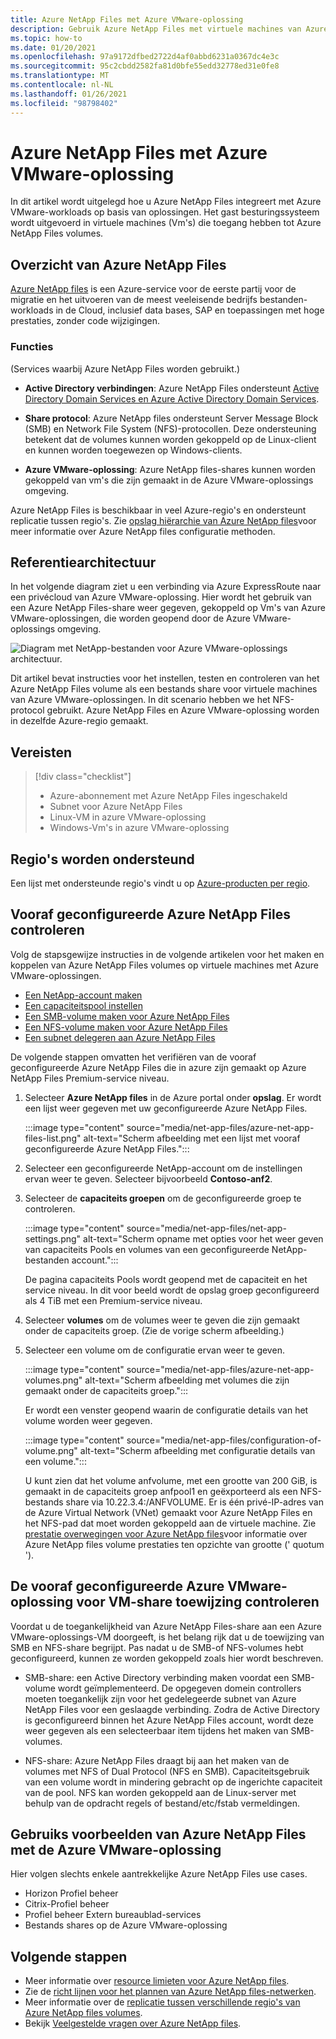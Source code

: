 ```yaml
---
title: Azure NetApp Files met Azure VMware-oplossing
description: Gebruik Azure NetApp Files met virtuele machines van Azure VMware-oplossingen voor het migreren en synchroniseren van gegevens over on-premises servers, virtuele machines met Azure VMware-oplossingen en Cloud infrastructuren.
ms.topic: how-to
ms.date: 01/20/2021
ms.openlocfilehash: 97a9172dfbed2722d4af0abbd6231a0367dc4e3c
ms.sourcegitcommit: 95c2cbdd2582fa81d0bfe55edd32778ed31e0fe8
ms.translationtype: MT
ms.contentlocale: nl-NL
ms.lasthandoff: 01/26/2021
ms.locfileid: "98798402"
---
```

# <a name="azure-netapp-files-with-azure-vmware-solution"></a>Azure NetApp Files met Azure VMware-oplossing

In dit artikel wordt uitgelegd hoe u Azure NetApp Files integreert met Azure VMware-workloads op basis van oplossingen. Het gast besturingssysteem wordt uitgevoerd in virtuele machines (Vm's) die toegang hebben tot Azure NetApp Files volumes. 

## <a name="azure-netapp-files-overview"></a>Overzicht van Azure NetApp Files

[Azure NetApp files](../azure-netapp-files/azure-netapp-files-introduction.md) is een Azure-service voor de eerste partij voor de migratie en het uitvoeren van de meest veeleisende bedrijfs bestanden-workloads in de Cloud, inclusief data bases, SAP en toepassingen met hoge prestaties, zonder code wijzigingen.

### <a name="features"></a>Functies
(Services waarbij Azure NetApp Files worden gebruikt.)

- **Active Directory verbindingen**: Azure NetApp Files ondersteunt [Active Directory Domain Services en Azure Active Directory Domain Services](../azure-netapp-files/azure-netapp-files-create-volumes-smb.md#decide-which-domain-services-to-use).

- **Share protocol**: Azure NetApp files ondersteunt Server Message Block (SMB) en Network File System (NFS)-protocollen. Deze ondersteuning betekent dat de volumes kunnen worden gekoppeld op de Linux-client en kunnen worden toegewezen op Windows-clients.

- **Azure VMware-oplossing**: Azure NetApp files-shares kunnen worden gekoppeld van vm's die zijn gemaakt in de Azure VMware-oplossings omgeving.

Azure NetApp Files is beschikbaar in veel Azure-regio's en ondersteunt replicatie tussen regio's. Zie [opslag hiërarchie van Azure NetApp files](../azure-netapp-files/azure-netapp-files-understand-storage-hierarchy.md)voor meer informatie over Azure NetApp files configuratie methoden.

## <a name="reference-architecture"></a>Referentiearchitectuur

In het volgende diagram ziet u een verbinding via Azure ExpressRoute naar een privécloud van Azure VMware-oplossing. Hier wordt het gebruik van een Azure NetApp Files-share weer gegeven, gekoppeld op Vm's van Azure VMware-oplossingen, die worden geopend door de Azure VMware-oplossings omgeving.

![Diagram met NetApp-bestanden voor Azure VMware-oplossings architectuur.](media/net-app-files/net-app-files-topology.png)

Dit artikel bevat instructies voor het instellen, testen en controleren van het Azure NetApp Files volume als een bestands share voor virtuele machines van Azure VMware-oplossingen. In dit scenario hebben we het NFS-protocol gebruikt. Azure NetApp Files en Azure VMware-oplossing worden in dezelfde Azure-regio gemaakt.

## <a name="prerequisites"></a>Vereisten 

> [!div class="checklist"]
> * Azure-abonnement met Azure NetApp Files ingeschakeld
> * Subnet voor Azure NetApp Files
> * Linux-VM in azure VMware-oplossing
> * Windows-Vm's in azure VMware-oplossing

## <a name="regions-supported"></a>Regio's worden ondersteund

Een lijst met ondersteunde regio's vindt u op [Azure-producten per regio](https://azure.microsoft.com/global-infrastructure/services/?products=netapp,azure-vmware&regions=all).

## <a name="verify-pre-configured-azure-netapp-files"></a>Vooraf geconfigureerde Azure NetApp Files controleren 

Volg de stapsgewijze instructies in de volgende artikelen voor het maken en koppelen van Azure NetApp Files volumes op virtuele machines met Azure VMware-oplossingen.

- [Een NetApp-account maken](../azure-netapp-files/azure-netapp-files-create-netapp-account.md)
- [Een capaciteitspool instellen](../azure-netapp-files/azure-netapp-files-set-up-capacity-pool.md)
- [Een SMB-volume maken voor Azure NetApp Files](../azure-netapp-files/azure-netapp-files-create-volumes-smb.md)
- [Een NFS-volume maken voor Azure NetApp Files](../azure-netapp-files/azure-netapp-files-create-volumes.md)
- [Een subnet delegeren aan Azure NetApp Files](../azure-netapp-files/azure-netapp-files-delegate-subnet.md)

De volgende stappen omvatten het verifiëren van de vooraf geconfigureerde Azure NetApp Files die in azure zijn gemaakt op Azure NetApp Files Premium-service niveau.

1. Selecteer **Azure NetApp files** in de Azure portal onder **opslag**. Er wordt een lijst weer gegeven met uw geconfigureerde Azure NetApp Files. 

    :::image type="content" source="media/net-app-files/azure-net-app-files-list.png" alt-text="Scherm afbeelding met een lijst met vooraf geconfigureerde Azure NetApp Files."::: 

2. Selecteer een geconfigureerde NetApp-account om de instellingen ervan weer te geven. Selecteer bijvoorbeeld **Contoso-anf2**. 

3. Selecteer de **capaciteits groepen** om de geconfigureerde groep te controleren. 

    :::image type="content" source="media/net-app-files/net-app-settings.png" alt-text="Scherm opname met opties voor het weer geven van capaciteits Pools en volumes van een geconfigureerde NetApp-bestanden account.":::

    De pagina capaciteits Pools wordt geopend met de capaciteit en het service niveau. In dit voor beeld wordt de opslag groep geconfigureerd als 4 TiB met een Premium-service niveau.

4. Selecteer **volumes** om de volumes weer te geven die zijn gemaakt onder de capaciteits groep. (Zie de vorige scherm afbeelding.)

5. Selecteer een volume om de configuratie ervan weer te geven.  

    :::image type="content" source="media/net-app-files/azure-net-app-volumes.png" alt-text="Scherm afbeelding met volumes die zijn gemaakt onder de capaciteits groep.":::

    Er wordt een venster geopend waarin de configuratie details van het volume worden weer gegeven.

    :::image type="content" source="media/net-app-files/configuration-of-volume.png" alt-text="Scherm afbeelding met configuratie details van een volume.":::

    U kunt zien dat het volume anfvolume, met een grootte van 200 GiB, is gemaakt in de capaciteits groep anfpool1 en geëxporteerd als een NFS-bestands share via 10.22.3.4:/ANFVOLUME. Er is één privé-IP-adres van de Azure Virtual Network (VNet) gemaakt voor Azure NetApp Files en het NFS-pad dat moet worden gekoppeld aan de virtuele machine. Zie [prestatie overwegingen voor Azure NetApp files](../azure-netapp-files/azure-netapp-files-performance-considerations.md)voor informatie over Azure NetApp files volume prestaties ten opzichte van grootte (' quotum '). 

## <a name="verify-pre-configured-azure-vmware-solution-vm-share-mapping"></a>De vooraf geconfigureerde Azure VMware-oplossing voor VM-share toewijzing controleren

Voordat u de toegankelijkheid van Azure NetApp Files-share aan een Azure VMware-oplossings-VM doorgeeft, is het belang rijk dat u de toewijzing van SMB en NFS-share begrijpt. Pas nadat u de SMB-of NFS-volumes hebt geconfigureerd, kunnen ze worden gekoppeld zoals hier wordt beschreven.

- SMB-share: een Active Directory verbinding maken voordat een SMB-volume wordt geïmplementeerd. De opgegeven domein controllers moeten toegankelijk zijn voor het gedelegeerde subnet van Azure NetApp Files voor een geslaagde verbinding. Zodra de Active Directory is geconfigureerd binnen het Azure NetApp Files account, wordt deze weer gegeven als een selecteerbaar item tijdens het maken van SMB-volumes.

- NFS-share: Azure NetApp Files draagt bij aan het maken van de volumes met NFS of Dual Protocol (NFS en SMB). Capaciteitsgebruik van een volume wordt in mindering gebracht op de ingerichte capaciteit van de pool. NFS kan worden gekoppeld aan de Linux-server met behulp van de opdracht regels of bestand/etc/fstab vermeldingen.

## <a name="use-cases-of-azure-netapp-files-with-azure-vmware-solution"></a>Gebruiks voorbeelden van Azure NetApp Files met de Azure VMware-oplossing

Hier volgen slechts enkele aantrekkelijke Azure NetApp Files use cases. 
- Horizon Profiel beheer
- Citrix-Profiel beheer
- Profiel beheer Extern bureaublad-services
- Bestands shares op de Azure VMware-oplossing

## <a name="next-steps"></a>Volgende stappen
- Meer informatie over [resource limieten voor Azure NetApp files](../azure-netapp-files/azure-netapp-files-resource-limits.md#resource-limits).
- Zie de [richt lijnen voor het plannen van Azure NetApp files-netwerken](../azure-netapp-files/azure-netapp-files-network-topologies.md).
- Meer informatie over de [replicatie tussen verschillende regio's van Azure NetApp files volumes](../azure-netapp-files/cross-region-replication-introduction.md). 
- Bekijk [Veelgestelde vragen over Azure NetApp files](../azure-netapp-files/azure-netapp-files-faqs.md).
